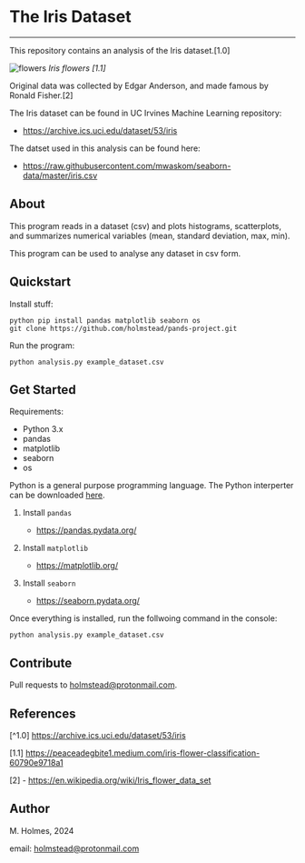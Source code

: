 # The Iris Dataset

***

This repository contains an analysis of the Iris dataset.[1.0]

![flowers](https://miro.medium.com/v2/resize:fit:720/format:webp/1*YYiQed4kj_EZ2qfg_imDWA.png)
*Iris flowers [1.1]*

Original data was collected by Edgar Anderson, and made famous by Ronald Fisher.[2]

The Iris dataset can be found in UC Irvines Machine Learning repository:

- https://archive.ics.uci.edu/dataset/53/iris

The datset used in this analysis can be found here:    
 
 - https://raw.githubusercontent.com/mwaskom/seaborn-data/master/iris.csv


## About

This program reads in a dataset (csv) and plots histograms, scatterplots, and summarizes numerical variables (mean, standard deviation, max, min).

This program can be used to analyse any dataset in csv form.

## Quickstart

Install stuff:

```
python pip install pandas matplotlib seaborn os
git clone https://github.com/holmstead/pands-project.git

```
Run the program:

```
python analysis.py example_dataset.csv
```


## Get Started

Requirements:

- Python 3.x
- pandas
- matplotlib
- seaborn
- os

Python is a general purpose programming language. The Python interperter can be downloaded [here](https://www.python.org/downloads/).

1. Install `pandas`
    - https://pandas.pydata.org/

2. Install `matplotlib`
    - https://matplotlib.org/

3. Install `seaborn`
    - https://seaborn.pydata.org/


Once everything is installed, run the follwoing command in the console: 

```
python analysis.py example_dataset.csv
```


##  Contribute

Pull requests to holmstead@protonmail.com.

## References

[^1.0] https://archive.ics.uci.edu/dataset/53/iris

[1.1] https://peaceadegbite1.medium.com/iris-flower-classification-60790e9718a1

[2] - https://en.wikipedia.org/wiki/Iris_flower_data_set

## Author

M. Holmes, 2024

email: holmstead@protonmail.com




